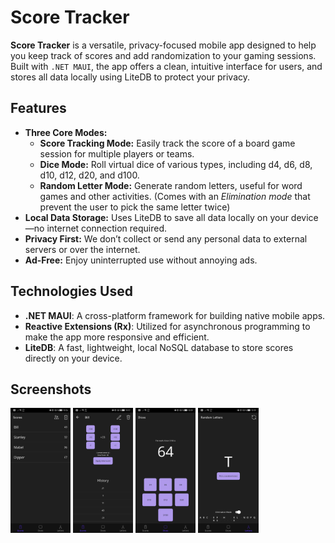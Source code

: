 # Score Tracker

**Score Tracker** is a versatile, privacy-focused mobile app designed to help you keep track of scores and add randomization to your gaming sessions. Built with `.NET MAUI`, the app offers a clean, intuitive interface for users, and stores all data locally using LiteDB to protect your privacy.

## Features
- **Three Core Modes:**
  - **Score Tracking Mode:** Easily track the score of a board game session for multiple players or teams.
  - **Dice Mode:** Roll virtual dice of various types, including d4, d6, d8, d10, d12, d20, and d100.
  - **Random Letter Mode:** Generate random letters, useful for word games and other activities. (Comes with an *Elimination mode* that prevent the user to pick the same letter twice)
- **Local Data Storage:** Uses LiteDB to save all data locally on your device—no internet connection required.
- **Privacy First:** We don’t collect or send any personal data to external servers or over the internet.
- **Ad-Free:** Enjoy uninterrupted use without annoying ads.

## Technologies Used
- **.NET MAUI**: A cross-platform framework for building native mobile apps.
- **Reactive Extensions (Rx)**: Utilized for asynchronous programming to make the app more responsive and efficient.
- **LiteDB**: A fast, lightweight, local NoSQL database to store scores directly on your device.

## Screenshots
<!-- Add screenshots here (if available) -->
<img src="screenshots/screenshot_1.jpg" alt="Alt text" height="200"/>
<img src="screenshots/screenshot_2.jpg" alt="Alt text" height="200"/>
<img src="screenshots/screenshot_3.jpg" alt="Alt text" height="200"/>
<img src="screenshots/screenshot_4.jpg" alt="Alt text" height="200"/>